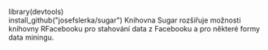 library(devtools)
<br>install_github("josefslerka/sugar")
Knihovna Sugar rozšiřuje možnosti knihovny RFacebooku pro stahování data z Facebooku a pro některé formy data miningu.